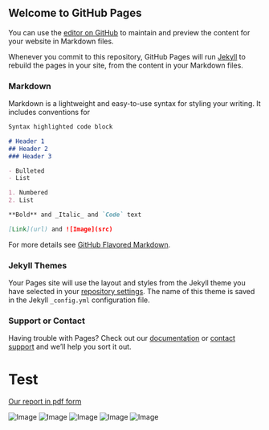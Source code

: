 ## Welcome to GitHub Pages

You can use the [editor on GitHub](https://github.com/Kardelind/Robotic-arm/edit/master/README.md) to maintain and preview the content for your website in Markdown files.

Whenever you commit to this repository, GitHub Pages will run [Jekyll](https://jekyllrb.com/) to rebuild the pages in your site, from the content in your Markdown files.

### Markdown

Markdown is a lightweight and easy-to-use syntax for styling your writing. It includes conventions for

```markdown
Syntax highlighted code block

# Header 1
## Header 2
### Header 3

- Bulleted
- List

1. Numbered
2. List

**Bold** and _Italic_ and `Code` text

[Link](url) and ![Image](src)
```

For more details see [GitHub Flavored Markdown](https://guides.github.com/features/mastering-markdown/).

### Jekyll Themes

Your Pages site will use the layout and styles from the Jekyll theme you have selected in your [repository settings](https://github.com/Kardelind/Robotic-arm/settings). The name of this theme is saved in the Jekyll `_config.yml` configuration file.

### Support or Contact

Having trouble with Pages? Check out our [documentation](https://help.github.com/categories/github-pages-basics/) or [contact support](https://github.com/contact) and we’ll help you sort it out.

# Test
[Our report in pdf form](https://drive.google.com/file/d/135nqrgYZVhD_CpQoTayHe5q2DdZN0q2t/view?usp=sharing)

![Image](https://drive.google.com/open?id=1KJxYKxhvy7b7lVsBVQFdBXINdMoYW1kA)
![Image](https://drive.google.com/open?id=1s4bW06ocgThyEhhmErUEVqLf8-7YeR0z)
![Image](https://drive.google.com/open?id=1InZfmUz_jmw3uWb5EnLyrqHV3sL1lVUj)
![Image](https://drive.google.com/open?id=1M7CWqbQqIb_KORKzW6NPh04PkB9RQ_te)
![Image](https://drive.google.com/open?id=1HPnpDQQ7trdabl6J-4znPMWZrbpSSLo8)
